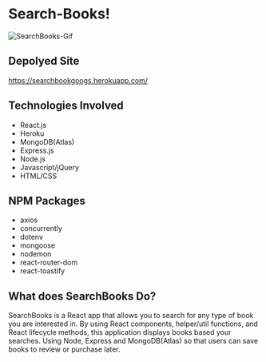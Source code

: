 # Search-Books!

![SearchBooks-Gif]()


## Depolyed Site
https://searchbookgoogs.herokuapp.com/

## Technologies Involved
* React.js
* Heroku
* MongoDB(Atlas)
* Express.js
* Node.js
* Javascript/jQuery
* HTML/CSS

## NPM Packages
* axios
* concurrently
* dotenv
* mongoose
* nodemon
* react-router-dom
* react-toastify

## What does SearchBooks Do?
SearchBooks is a React app that allows you to search for any type of book you are interested in. 
By using React components, helper/util functions, and React lifecycle methods, this application displays books based your searches. 
Using Node, Express and MongoDB(Atlas) so that users can save books to review or purchase later.
